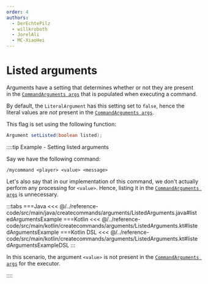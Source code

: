 ```yaml
---
order: 4
authors:
  - DerEchtePilz
  - willkroboth
  - JorelAli
  - MC-XiaoHei
---
```


# Listed arguments

Arguments have a setting that determines whether or not they are present in the [`CommandArguments args`](./command-arguments) that is populated when executing a command.

By default, the `LiteralArgument` has this setting set to `false`, hence the literal values are _not_ present in the [`CommandArguments args`](command-arguments).

This flag is set using the following function:

```java
Argument setListed(boolean listed);
```

::::tip Example - Setting listed arguments

Say we have the following command:

```mccmd
/mycommand <player> <value> <message>
```

Let's also say that in our implementation of this command, we don't actually perform any processing for `<value>`. Hence, listing it in the [`CommandArguments args`](./command-arguments) is unnecessary.

:::tabs
===Java
<<< @/../reference-code/src/main/java/createcommands/arguments/ListedArguments.java#listedArgumentsExample
===Kotlin
<<< @/../reference-code/src/main/kotlin/createcommands/arguments/ListedArguments.kt#listedArgumentsExample
===Kotlin DSL
<<< @/../reference-code/src/main/kotlin/createcommands/arguments/ListedArguments.kt#listedArgumentsExampleDSL
:::

In this scenario, the argument `<value>` is not present in the [`CommandArguments args`](./command-arguments) for the executor.

::::